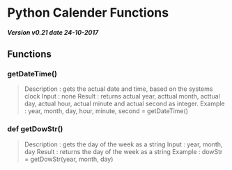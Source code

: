 # Python Calender Functions
##### Version v0.21 date 24-10-2017
## Functions
### getDateTime()
> Description : gets the actual date and time, based on the systems clock
> Input       : none
> Result      : returns actual year, acttual month, acttual day, actual hour, actual minute and  actual second as integer.
> Example     : year, month, day, hour, minute, second = getDateTime()
### def getDowStr()
> Description : gets the day of the week as a string
> Input       : year, month, day
> Result      : returns the day of the week as a string
> Example     : dowStr = getDowStr(year, month, day)
